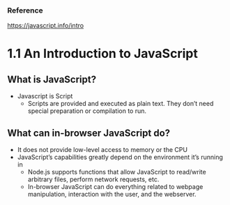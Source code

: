 ### Reference
https://javascript.info/intro <br />


# 1.1 An Introduction to JavaScript


## What is JavaScript?
* Javascript is Script
  - Scripts are provided and executed as plain text. They don’t need special preparation or compilation to run.


## What can in-browser JavaScript do?
* It does not provide low-level access to memory or the CPU
* JavaScript’s capabilities greatly depend on the environment it’s running in
  * Node.js supports functions that allow JavaScript to read/write arbitrary files, perform network requests, etc.
  * In-browser JavaScript can do everything related to webpage manipulation, interaction with the user, and the webserver.
